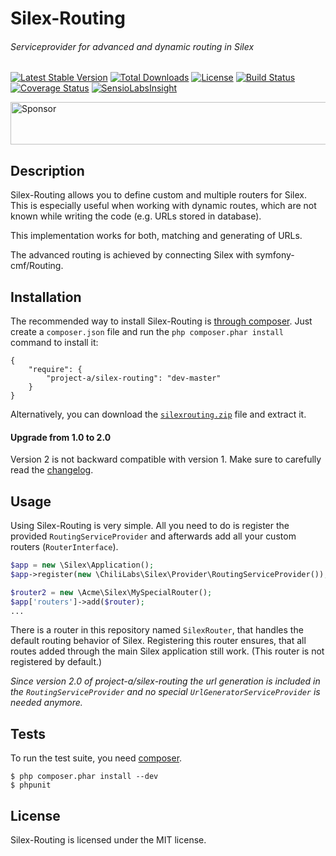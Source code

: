 # Silex-Routing
###### Serviceprovider for advanced and dynamic routing in Silex

[![Latest Stable Version](https://img.shields.io/packagist/v/project-a/silex-routing.svg?style=flat&label=stable)](https://packagist.org/packages/project-a/silex-routing)
[![Total Downloads](https://img.shields.io/packagist/dt/project-a/silex-routing.svg?style=flat)](https://packagist.org/packages/project-a/silex-routing)
[![License](https://img.shields.io/packagist/l/project-a/silex-routing.svg?style=flat)](https://packagist.org/packages/project-a/silex-routing)
[![Build Status](https://secure.travis-ci.org/chili-labs/Silex-Routing.svg?branch=master)](http://travis-ci.org/chili-labs/Silex-Routing)
[![Coverage Status](https://img.shields.io/coveralls/chili-labs/Silex-Routing/master.svg?style=flat)](https://coveralls.io/r/chili-labs/Silex-Routing?branch=master)
[![SensioLabsInsight](https://insight.sensiolabs.com/projects/5aad6289-fd8d-4dac-9472-fb02428a9f0a/mini.png)](https://insight.sensiolabs.com/projects/5aad6289-fd8d-4dac-9472-fb02428a9f0a)

<a target='_blank' rel='nofollow' href='https://app.codesponsor.io/link/napKqUy7ZTEunMtesQZm9ygE/chili-labs/Silex-Routing'>  <img alt='Sponsor' width='888' height='68' src='https://app.codesponsor.io/embed/napKqUy7ZTEunMtesQZm9ygE/chili-labs/Silex-Routing.svg' /></a>

## Description

Silex-Routing allows you to define custom and multiple routers for Silex. This is
especially useful when working with dynamic routes, which are not known while
writing the code (e.g. URLs stored in database).

This implementation works for both, matching and generating of URLs.

The advanced routing is achieved by connecting Silex with symfony-cmf/Routing.

## Installation

The recommended way to install Silex-Routing is [through
composer](http://getcomposer.org). Just create a `composer.json` file and
run the `php composer.phar install` command to install it:

    {
        "require": {
            "project-a/silex-routing": "dev-master"
        }
    }

Alternatively, you can download the [`silexrouting.zip`][1] file and extract it.

#### Upgrade from 1.0 to 2.0

Version 2 is not backward compatible with version 1. Make sure to carefully read
the [changelog][2].

## Usage

Using Silex-Routing is very simple. All you need to do is register the provided
```RoutingServiceProvider``` and afterwards add all your custom routers
(```RouterInterface```).

```php
$app = new \Silex\Application();
$app->register(new \ChiliLabs\Silex\Provider\RoutingServiceProvider());

$router2 = new \Acme\Silex\MySpecialRouter();
$app['routers']->add($router);
...
```

There is a router in this repository named ```SilexRouter```, that handles the
default routing behavior of Silex. Registering this router ensures, that all
routes added through the main Silex application still work. (This router is not
registered by default.)

*Since version 2.0 of project-a/silex-routing the url generation is included in the ```RoutingServiceProvider``` and
no special ```UrlGeneratorServiceProvider``` is needed anymore.*

## Tests

To run the test suite, you need [composer](http://getcomposer.org).

    $ php composer.phar install --dev
    $ phpunit

## License

Silex-Routing is licensed under the MIT license.

[1]: https://github.com/chili-labs/Silex-Routing/archive/master.zip
[2]: https://github.com/chili-labs/Silex-Routing/blob/master/CHANGELOG.md
